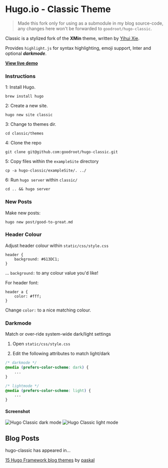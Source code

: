 # Hugo.io - Classic Theme

> Made this fork only for using as a submodule in my blog source-code, any changes here won't be forwarded to `goodroot/hugo-classic`.

Classic is a stylized fork of the **XMin** theme, written by [Yihui Xie](https://yihui.name).

Provides `highlight.js` for syntax highlighting, emoji support, Inter and optional **_darkmode_**.

[**View live demo**](https://goodroot.ca)

### Instructions

1: Install Hugo.

```
brew install hugo
```

2: Create a new site.

```
hugo new site classic
```

3: Change to themes dir.

```
cd classic/themes
```

4: Clone the repo

```
git clone git@github.com:goodroot/hugo-classic.git
```

5: Copy files within the `exampleSite` directory

```
cp -a hugo-classic/exampleSite/. ../
```

6: Run `hugo server` within `classic/`

```
cd .. && hugo server
```

### New Posts

Make new posts:

```
hugo new post/good-to-great.md
```

### Header Colour

Adjust header colour within `static/css/style.css`

```
header {
    background: #613DC1;
}
```

... `background:` to any colour value you'd like!

For header font:

```
header a {
    color: #fff;
}
```

Change `color:` to a nice matching colour.

### Darkmode

Match or over-ride system-wide dark/light settings

1. Open `static/css/style.css`

2. Edit the following attributes to match light/dark

```css
/* darkmode */
@media (prefers-color-scheme: dark) {
    ...
}

/* lightmode */
@media (prefers-color-scheme: light) {
    ...
}
```

#### Screenshot

![Hugo Classic dark mode](/images/dark.png)
![Hugo Classic light mode](/images/light.png)

## Blog Posts

hugo-classic has appeared in...

[15 Hugo Framework blog themes](https://terrty.net/2018/15-hugo-framework-blog-themes/) by [paskal](https://github.com/paskal)

